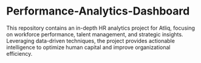 # Performance-Analytics-Dashboard
This repository contains an in-depth HR analytics project for Atliq, focusing on workforce performance, talent management, and strategic insights. Leveraging data-driven techniques, the project provides actionable intelligence to optimize human capital and improve organizational efficiency.
